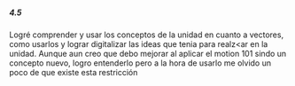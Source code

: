 ##### 4.5
Logré comprender y usar los conceptos de la unidad en cuanto a vectores, como usarlos y lograr digitalizar las ideas que tenia para realz<ar en la unidad.
Aunque aun creo que debo mejorar al aplicar el motion 101 sindo un concepto nuevo, logro entenderlo pero a la hora de usarlo me olvido un poco de que existe esta restricción
